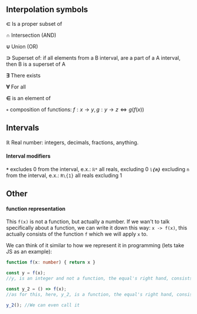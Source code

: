 ## Interpolation symbols
**⊂** Is a proper subset of

**∩** Intersection (AND)

**∪** Union (OR)

**⊃** Superset of: if all elements from a B interval, are a part of a A interval, then B is a superset of A

**∃** There exists

**∀** For all

**∈** is an element of

**◦** composition of functions: $f: x \to y, g: y \to z \iff g(f(x))$  

## Intervals
**ℝ** Real number: integers, decimals, fractions, anything.

#### Interval modifiers 
_**``*``**_ excludes 0 from the interval, e.x.: ``ℝ*`` all reals, excluding 0
_**``\{n}``**_  excluding ``n`` from the interval, e.x.: ``R\{1}`` all reals excluding 1

## Other
#### function representation
This ``f(x)`` is not a function, but actually a number. If we wan't to talk specifically about a function, we can write it down this way: ``x -> f(x)``, this actually consists of the function ``f`` which we will apply ``x`` to.

We can think of it similar to how we represent it in programming (lets take JS as an example): 
```ts
function f(x: number) { return x }

const y = f(x); 
//y, is an integer and not a function, the equal's right hand, consists of a number

const y_2 = () => f(x);
//as for this, here, y_2, is a function, the equal's right hand, consists of a function definition

y_2(); //We can even call it
```